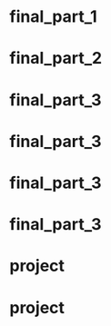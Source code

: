 # final_part_1
# final_part_2
# final_part_3
# final_part_3
# final_part_3
# final_part_3
# project
# project
